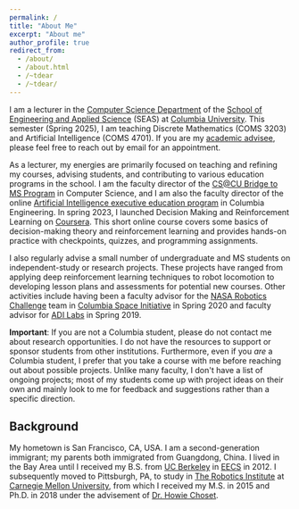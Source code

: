 ```yaml
---
permalink: /
title: "About Me"
excerpt: "About me"
author_profile: true
redirect_from: 
  - /about/
  - /about.html
  - /~tdear
  - /~tdear/
---
```


I am a lecturer in the [Computer Science Department](http://www.cs.columbia.edu) of the [School of Engineering and Applied Science](https://engineering.columbia.edu/) (SEAS) at [Columbia University](https://www.columbia.edu/). This semester (Spring 2025), I am teaching Discrete Mathematics (COMS 3203) and Artificial Intelligence (COMS 4701). If you are my [academic advisee](https://www.cs.columbia.edu/education/undergraduate/advisors/), please feel free to reach out by email for an appointment.

As a lecturer, my energies are primarily focused on teaching and refining my courses, advising students, and contributing to various education programs in the school. I am the faculty director of the [CS@CU Bridge to MS Program](https://www.cs.columbia.edu/ms-bridge/) in Computer Science, and I am also the faculty director of the online [Artificial Intelligence executive education program](https://ai.engineering.columbia.edu/) in Columbia Engineering. In spring 2023, I launched Decision Making and Reinforcement Learning on [Coursera](https://www.coursera.org/learn/dmrol). This short online course covers some basics of decision-making theory and reinforcement learning and provides hands-on practice with checkpoints, quizzes, and programming assignments.

I also regularly advise a small number of undergraduate and MS students on independent-study or research projects. These projects have ranged from applying deep reinforcement learning techniques to robot locomotion to developing lesson plans and assessments for potential new courses. Other activities include having been a faculty advisor for the [NASA Robotics Challenge](https://columbiaspace.org/missions/mission-nasa-src/) team in [Columbia Space Initiative](https://columbiaspace.org/) in Spring 2020 and faculty advisor for [ADI Labs](https://adicu.com/labs/) in Spring 2019.

**Important**: If you are not a Columbia student, please do not contact me about research opportunities. I do not have the resources to support or sponsor students from other institutions. Furthermore, even if you *are* a Columbia student, I prefer that you take a course with me before reaching out about possible projects. Unlike many faculty, I don't have a list of ongoing projects; most of my students come up with project ideas on their own and mainly look to me for feedback and suggestions rather than a specific direction.

## Background
My hometown is San Francisco, CA, USA. I am a second-generation immigrant; my parents both immigrated from Guangdong, China. I lived in the Bay Area until I received my B.S. from [UC Berkeley](https://www.berkeley.edu/) in [EECS](https://eecs.berkeley.edu/) in 2012. I subsequently moved to Pittsburgh, PA, to study in [The Robotics Institute](https://www.ri.cmu.edu) at [Carnegie Mellon University](https://www.cmu.edu/), from which I received my M.S. in 2015 and Ph.D. in 2018 under the advisement of [Dr. Howie Choset](http://www.cs.cmu.edu/~choset/).
